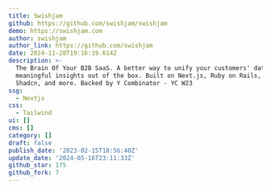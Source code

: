```yaml
---
title: Swishjam
github: https://github.com/swishjam/swishjam
demo: https://swishjam.com
author: swishjam
author_link: https://github.com/swishjam
date: 2024-11-28T19:16:19.614Z
description: >-
  The Brain Of Your B2B SaaS. A better way to unify your customers' data and get
  meaningful insights out of the box. Built on Next.js, Ruby on Rails, Tailwind,
  Shadcn, and more. Backed by Y Combinator - YC W23
ssg:
  - Nextjs
css:
  - Tailwind
ui: []
cms: []
category: []
draft: false
publish_date: '2023-02-15T18:56:40Z'
update_date: '2024-05-16T23:11:33Z'
github_star: 175
github_fork: 7
---
```

